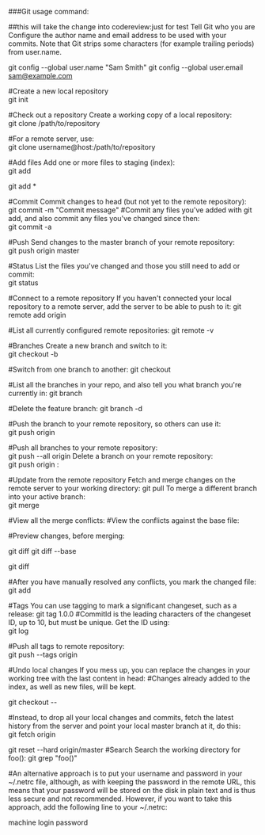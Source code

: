 ###Git usage command:

##this will take the change into codereview:just for test
Tell Git who you are	Configure the author name and email address to be used with your commits.
Note that Git strips some characters (for example trailing periods) from user.name.

git config --global user.name "Sam Smith"
git config --global user.email sam@example.com

#Create a new local repository	 	
git init

#Check out a repository	Create a working copy of a local repository:	
git clone /path/to/repository

#For a remote server, use:	
git clone username@host:/path/to/repository

#Add files	Add one or more files to staging (index):	
git add <filename>

git add *

#Commit	Commit changes to head (but not yet to the remote repository):	
git commit -m "Commit message"
#Commit any files you've added with git add, and also commit any files you've changed since then:	
git commit -a

#Push	Send changes to the master branch of your remote repository:	
git push origin master

#Status	List the files you've changed and those you still need to add or commit:	
git status

#Connect to a remote repository	If you haven't connected your local repository to a remote server, add the server to be able to push to it:	
git remote add origin <server>

#List all currently configured remote repositories:	
git remote -v

#Branches	Create a new branch and switch to it:	
git checkout -b <branchname>

#Switch from one branch to another:	
git checkout <branchname>

#List all the branches in your repo, and also tell you what branch you're currently in:	
git branch

#Delete the feature branch:	
git branch -d <branchname>

#Push the branch to your remote repository, so others can use it:	
git push origin <branchname>

#Push all branches to your remote repository:	
git push --all origin
Delete a branch on your remote repository:	
git push origin :<branchname>

#Update from the remote repository	Fetch and merge changes on the remote server to your working directory:	git pull
To merge a different branch into your active branch:	
git merge <branchname>

#View all the merge conflicts:
#View the conflicts against the base file:

#Preview changes, before merging:

git diff
git diff --base <filename>

git diff <sourcebranch> <targetbranch>

#After you have manually resolved any conflicts, you mark the changed file:	
git add <filename>

#Tags	You can use tagging to mark a significant changeset, such as a release:	
git tag 1.0.0 <commitID>
#CommitId is the leading characters of the changeset ID, up to 10, but must be unique. Get the ID using:	
git log

#Push all tags to remote repository:	
git push --tags origin

#Undo local changes	If you mess up, you can replace the changes in your working tree with the last content in head:
#Changes already added to the index, as well as new files, will be kept.

git checkout -- <filename>

#Instead, to drop all your local changes and commits, fetch the latest history from the server and point your local master branch at it, do this:	
git fetch origin

git reset --hard origin/master
#Search	Search the working directory for foo():	git grep "foo()"

#An alternative approach is to put your username and password in your ~/.netrc file, although, as with keeping the password in the remote URL, this means that your password will be stored on the disk in plain text and is thus less secure and not recommended. However, if you want to take this approach, add the following line to your ~/.netrc:

machine <hostname> login <username> password <password>
